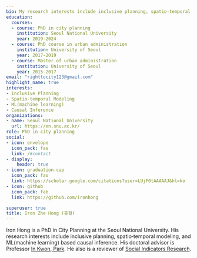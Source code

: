 ```yaml
---
bio: My research interests include inclusive planning, spatio‐temporal modeling, and ML(machine learning) based causal inference.
education:
  courses:
  - course: PhD in city planning
    institution: Seoul National University
    year: 2019-2024
  - course: PhD course in urban administration
    institution: University of Seoul
    year: 2017-2019
  - course: Master of urban administration
    institution: University of Seoul
    year: 2015-2017
email: "righttocity123@gmail.com"
highlight_name: true
interests:
- Inclusive Planning
- Spatio‐temporal Modeling
- ML(machine learning) 
- Causal Inference
organizations:
- name: Seoul National University
  url: https://en.snu.ac.kr/
role: PhD in city planning
social:
- icon: envelope
  icon_pack: fas
  link: /#contact
- display:
    header: true
- icon: graduation-cap
  icon_pack: fas
  link: https://scholar.google.com/citations?user=LUjF0tAAAAAJ&hl=ko
- icon: github
  icon_pack: fab
  link: https://github.com/ironhong

superuser: true
title: Iron Zhe Hong (홍철)
---
```


Iron Hong is a PhD in City Planning at the Seoul National University. His research interests include inclusive planning, spatio‐temporal modeling, and ML(machine learning) based causal inference. His doctoral advisor is Professor [In Kwon, Park](https://gses.snu.ac.kr/ko/professor/41).  He also is a reviewer of [Social Indicators Research](https://www.springer.com/journal/11205).



